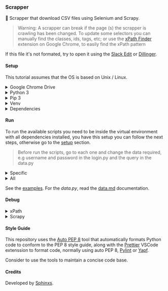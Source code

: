 ### Scrapper

🏤 Scrapper that download CSV files using Selenium and Scrapy.

> Warning: A scrapper can break if the page (s) the scrapper is crawling has been changed. To update some selectors you can manually find the classes, ids, tags, etc; or use the [xPath Finder](https://chrome.google.com/webstore/detail/xpath-finder/ihnknokegkbpmofmafnkoadfjkhlogph) extension on Google Chrome, to easily find the xPath pattern

If this file it's not formated, try to open it using the [Slack Edit](https://stackedit.io/) or [Dillinger](https://dillinger.io/).

#### Setup

This tutorial assumes that the OS is based on Unix / Linux.

<details>
<summary>Google Chrome Drive</summary>
  
The Google Chrome drive is already present in this repository, but if you want to update the driver, follow this tutorial.

> The driver needs to match the browser version installed. If you want to run a specific version of Google Chrome, see [this](https://superuser.com/questions/936432/how-do-i-install-a-previous-version-of-chrome) thread

Open the [Chrome Driver](https://sites.google.com/a/chromium.org/chromedriver/downloads) and select the driver version you want to install, choose the OS and save the file in this repository.

```sh
# Unzip (apt install unzip) the driver
$ unzip driver-name

# Rename the driver
$ unzip driver-name chromedriver

# Grant the permissions to the driver
$ chmod a+x  chromedriver
```

Let the driver in the base of this repository.
</details>

<details>
<summary>Python 3</summary>
  
Install the Python 3 interpreter:

```sh
# Add the Python PPA
$ sudo add-apt-repository ppa:deadsnakes/ppa

# Update the OS packages
$ sudo apt update

# Install the Python 3.6
$ sudo apt install python3.6
```
</details>

<details>
<summary>Pip 3</summary>
  
Install the Pip 3 package manager:

```sh
# Install the Pip 3
$ sudo apt -y install python3-pip

# Update the Pip 3
$ pip3 install --upgrade pip
```
</details>

<details>
<summary>Venv</summary>
  
Create a virtual environment to run the code:

```sh
# Create a virtual environment called venv based on Python 3.6 
$ python3.6 -m venv venv
```

Activate the virtual environment:

```sh
$ source venv/bin/activate
```

Deactivate the virtual environment:

```sh
$ deactivate
```

Remove the virtual environment:

```sh
$ rm -rf venv
```
</details>

<details>
<summary>Dependencies</summary>
  
Install dependencies of this project, inside the virtual environment:

```sh
$ pip install -r requirements.txt
```

For more details of [Selenium](https://www.seleniumhq.org/docs/) and [Scrapy](https://docs.scrapy.org/en/latest/), check its documentations.
</details>

#### Run

To run the available scripts you need to be inside the virtual environment with all dependencies installed, you have this setup you can follow the next steps, otherwise go to the [setup](#setup) section.

> Before run the scripts, go to each one and change the data required, e.g username and password in the login.py and the query in the data.py

<details>
<summary>Specific</summary>

```sh
# Make login in the platform
$ scrapy runspider login.py

# Download CSV files from the platform / specific query
$ scrapy runspider login.py
```
</details>

<details>
<summary>All</summary>

```sh
# Run all scrappers
$ python main.py
```
</details>

See the [examples](./examples). For the *data.py*, read the [data.md](./data.md) documentation.

#### Debug

<details>
<summary>xPath</summary>
  
To check if a xPath pattern was found in a specific page, use the [XPath Helper](https://chrome.google.com/webstore/detail/xpath-helper/hgimnogjllphhhkhlmebbmlgjoejdpjl)
</details>

<details>
<summary>Scrapy</summary>

There are a few ways to debug the Scrapy code:

- Shell

```sh
# Start a web page in the Scrapy interactive Shell
$ scrapy shell 'url'
```

This will return a `response` object, which you can do everything like if it was your real application.

```sh
# See the response body
>>> view(response)
```

This will open the `response` body in the browser.

- Log

```python
# Print messages inside a Scrapy class
self.log('message')
```

- IPDB

```python
import ipdb; ipdb.set_traec()
```

This will stop the execution and start a shell with all the variables and functions inside the Python import table.

- VSCode

You can also debug via VSCode debug, this is a great tool and offers a lot of functionalities.
</details>

#### Style Guide

This repository uses the [Auto PEP 8](https://github.com/hhatto/autopep8) tool that automatically formats Python code to conform to the PEP 8 style guide, along with the [Prettier](https://github.com/prettier/prettier-vscode) VSCode extenssion to format code, normally using auto PEP 8, [Pylint](https://www.pylint.org/) or [Yapf](https://github.com/google/yapf).

Consider to use the tools to maintain a concise code base.

#### Credits

Developed by [Sphinxs](https://github.com/Sphinxs).